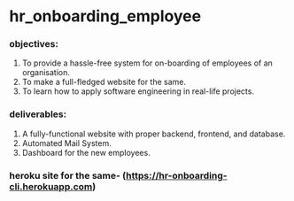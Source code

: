 # hr_onboarding_employee
### objectives:
1. To provide a hassle-free system for on-boarding of employees of an organisation.
2. To make a full-fledged website for the same.
3. To learn how to apply software engineering in real-life projects.
### deliverables:
1. A fully-functional website with proper backend, frontend, and database.
2. Automated Mail System.
3. Dashboard for the new employees.
### heroku site for the same- (https://hr-onboarding-cli.herokuapp.com)